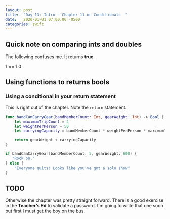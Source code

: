 ```yaml
---
layout: post
title:  "Day 13: Intro - Chapter 11 on Conditionals  "
date:   2020-01-01 07:00:00 -0500
categories: swift
---
```


## Quick note on comparing ints and doubles

The following confuses me. It returns **true**.

1 == 1.0 

## Using functions to returns bools

### Using a conditional in your return statement

This is right out of the chapter. Note the `return` statement.

```swift
func bandCanCarryGear(bandMemberCount: Int, gearWeight: Int) -> Bool {
    let maximumTripCount = 2
    let weightPerPerson = 50
    let carryingCapacity = bandMemberCount * weightPerPerson * maximumTripCount

    return gearWeight < carryingCapacity
}

if bandCanCarryGear(bandMemberCount: 5, gearWeight: 600) {
   "Rock on."
} else {
    "Everyone quits! Looks like you've got a solo show"
}
```

## TODO

Otherwise the chapter was pretty straight forward. There is a good exercise in the **Teacher's Ed** to validate a password. I'm going to write that one soon but first I must get the boy on the bus.
